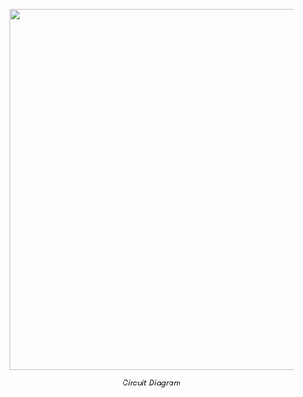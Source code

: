 <p align = "center">
<img src = "Assets/P3ckt.jpg" width = "640" height = "640" align = "center"/>
</p>
<p align = "center">
<em> Circuit Diagram </em>
</p>


